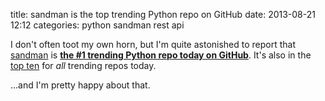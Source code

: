 title: sandman is the top trending Python repo on GitHub
date: 2013-08-21 12:12
categories: python sandman rest api

I don't often toot my own horn, but I'm quite astonished to report that
[sandman](http://www.github.com/jeffknupp/sandman) is **[the #1 trending Python repo today on GitHub](https://github.com/trending?l=python)**. It's also in the [top ten](https://github.com/trending) for *all* trending repos today.

...and I'm pretty happy about that. 
